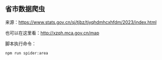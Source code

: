 ## 省市数据爬虫

来源：<https://www.stats.gov.cn/sj/tjbz/tjyqhdmhcxhfdm/2023/index.html>

也可以在这里看：<http://xzqh.mca.gov.cn/map>

脚本执行命令：

```bash
npm run spider:area
```
